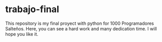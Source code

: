 # trabajo-final
This repository is my final proyect with python for 1000 Programadores Salteños. 
Here, you can see a hard work and many dedication time.
I will hope you like it.
